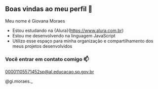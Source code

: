 ## Boas vindas ao meu perfil 💙

Meu nome é Giovana Moraes

- Estou estudando na {Alura}(https://www.alura.com.br)
- Estou me desenvolvendo na linguagem JavaScript
- Utilizo esse espaço para minha organização e compartilhamento dos meus projetos desenvolvidos

### Você entrar em contato comigo 📫

00001105571452sp@al.educacao.sp.gov.br

@gi.moraes._

